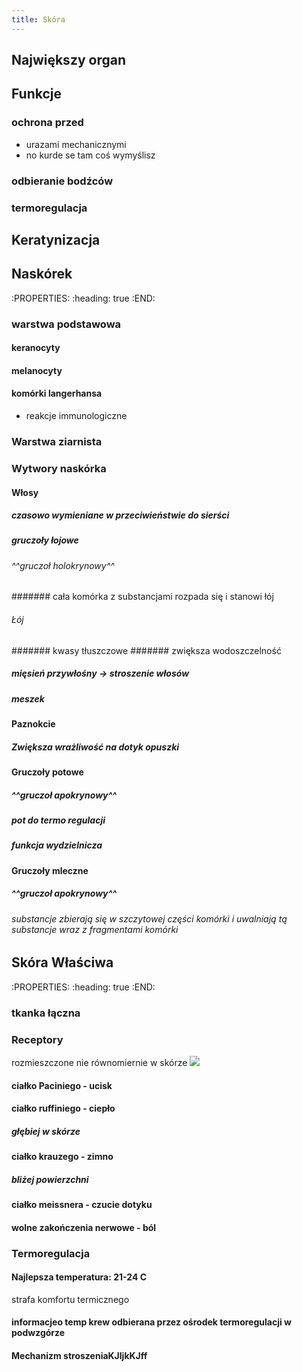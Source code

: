 ```yaml
---
title: Skóra
---
```


## Największy organ
## Funkcje
### ochrona przed
* urazami mechanicznymi
* no kurde se tam coś wymyślisz
### odbieranie bodźców
### termoregulacja
## Keratynizacja
## Naskórek
:PROPERTIES:
:heading: true
:END:
### warstwa podstawowa
#### keranocyty
#### melanocyty
#### komórki langerhansa
* reakcje immunologiczne
### Warstwa ziarnista
### Wytwory naskórka
#### Włosy
##### czasowo wymieniane w przeciwieństwie do sierści
##### gruczoły łojowe
###### ^^gruczoł holokrynowy^^
####### cała komórka z substancjami rozpada się i stanowi łój
###### Łój
####### kwasy tłuszczowe
####### zwiększa wodoszczelność
##### mięsień przywłośny → stroszenie włosów
##### meszek
#### Paznokcie
##### Zwiększa **wrażliwość na dotyk** opuszki
#### Gruczoły potowe
##### ^^gruczoł apokrynowy^^
##### pot do termo regulacji
##### funkcja wydzielnicza
#### Gruczoły mleczne
##### ^^gruczoł apokrynowy^^
###### substancje zbierają się w szczytowej części komórki i uwalniają tą substancje wraz z fragmentami komórki
## Skóra Właściwa
:PROPERTIES:
:heading: true
:END:
### tkanka łączna
### Receptory
rozmieszczone nie równomiernie w skórze
![](https://static.epodreczniki.pl/portal/f/res-minimized/R2tWdcWN7v2Tc/1594287958/1jBF28mssL7NoJE09oPpoE9NWYNefDtA.png)
#### ciałko Paciniego - ucisk
#### ciałko ruffiniego - ciepło
##### głębiej w skórze
#### ciałko krauzego - zimno
##### bliżej powierzchni
#### ciałko meissnera - czucie dotyku
#### wolne zakończenia nerwowe - ból
### Termoregulacja
#### Najlepsza temperatura: **21-24 C**
strafa komfortu termicznego
#### informacjeo temp krew odbierana przez ośrodek termoregulacji w podwzgórze
#### Mechanizm stroszeniaKJljkKJff
